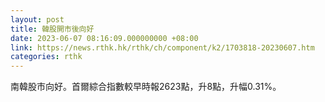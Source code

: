```yaml
---
layout: post
title: 韓股開市後向好
date: 2023-06-07 08:16:09.000000000 +08:00
link: https://news.rthk.hk/rthk/ch/component/k2/1703818-20230607.htm
categories: rthk
---
```


南韓股市向好。首爾綜合指數較早時報2623點，升8點，升幅0.31%。
